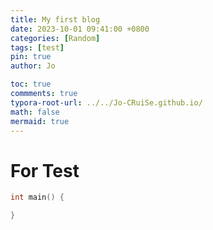 ```yaml
---
title: My first blog
date: 2023-10-01 09:41:00 +0800
categories: [Random]
tags: [test]     
pin: true
author: Jo

toc: true
commments: true
typora-root-url: ../../Jo-CRuiSe.github.io/
math: false
mermaid: true
---
```


# For Test

```c++
int main() {

}
```

